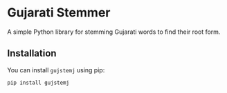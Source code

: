 # Gujarati Stemmer

A simple Python library for stemming Gujarati words to find their root form.

## Installation

You can install `gujstemj` using pip:

```bash
pip install gujstemj
